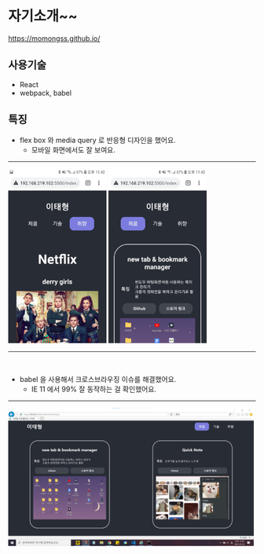# 자기소개~~

https://momongss.github.io/

## 사용기술

- React
- webpack, babel

## 특징

- flex box 와 media query 로 반응형 디자인을 했어요.
  - 모바일 화면에서도 잘 보여요.

---

<img src="./readme/mobile1.jpg" width="200">
<img src="./readme/mobile2.jpg" width="200">

---

<br>

- babel 을 사용해서 크로스브라우징 이슈를 해결했어요.
  - IE 11 에서 99% 잘 동작하는 걸 확인했어요.

---

<img src="./readme/explore.png" width="500">
